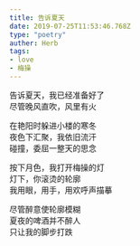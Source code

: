 ```yaml
---  
title: 告诉夏天  
date: 2019-07-25T11:53:46.768Z  
type: "poetry"  
auther: Herb   
tags:
- love
- 梅操
---  
```

告诉夏天，我已经准备好了  
尽管晚风直吹，风里有火  

在艳阳时躲进小楼的寒冬  
夜色下汇聚，我依旧流汗  
碰撞，委屈一整天的思念  

按下月色，我打开梅操的灯  
灯下，你滚烫的轮廓  
我用眼，用手，用欢呼声描摹  

尽管醉意使轮廓模糊  
夏夜的啤酒并不醉人  
只让我的脚步打跌  
